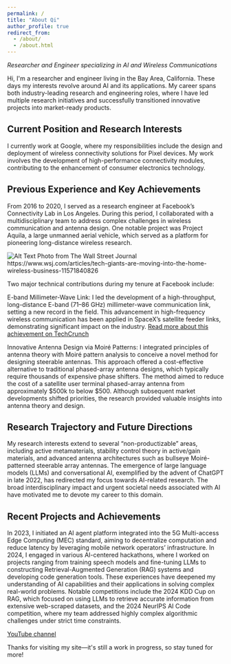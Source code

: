 ```yaml
---
permalink: /
title: "About Qi"
author_profile: true
redirect_from: 
  - /about/
  - /about.html
---
```

<i>Researcher and Engineer specializing in AI and Wireless Communications</i>

Hi, I'm a researcher and engineer living in the Bay Area, California. These days my interests revolve around AI and its applications. My career spans both industry-leading research and engineering roles, where I have led multiple research initiatives and successfully transitioned innovative projects into market-ready products.

Current Position and Research Interests
---
I currently work at Google, where my responsibilities include the design and deployment of wireless connectivity solutions for Pixel devices. My work involves the development of high-performance connectivity modules, contributing to the enhancement of consumer electronics technology.

Previous Experience and Key Achievements
---
From 2016 to 2020, I served as a research engineer at Facebook’s Connectivity Lab in Los Angeles. During this period, I collaborated with a multidisciplinary team to address complex challenges in wireless communication and antenna design. One notable project was Project Aquila, a large unmanned aerial vehicle, which served as a platform for pioneering long-distance wireless research.

<img src="files/wsj_qitang.avif" alt="Alt Text" width="desired_width" height="desired_height">
Photo from The Wall Street Journal https://www.wsj.com/articles/tech-giants-are-moving-into-the-home-wireless-business-11571840826

Two major technical contributions during my tenure at Facebook include:

E-band Millimeter-Wave Link: I led the development of a high-throughput, long-distance E-band (71–86 GHz) millimeter-wave communication link, setting a new record in the field. This advancement in high-frequency wireless communication has been applied in SpaceX’s satellite feeder links, demonstrating significant impact on the industry. <a href="https://techcrunch.com/2017/04/19/facebooks-millimeter-wave-radio-tech-hits-new-bandwidth-records/?fbclid=IwY2xjawHsVZZleHRuA2FlbQIxMQABHc3j-WvWnDk_gBAGb6Jh4iBZblvAQhuPNKW3mIO4fLofToCk_mRmDqcRcQ_aem_9djtcKzJWGYHpPtkoHp3Iw" target="_blank">Read more about this achievement on TechCrunch</a> 

Innovative Antenna Design via Moiré Patterns: I integrated principles of antenna theory with Moiré pattern analysis to conceive a novel method for designing steerable antennas. This approach offered a cost-effective alternative to traditional phased-array antenna designs, which typically require thousands of expensive phase shifters. The method aimed to reduce the cost of a satellite user terminal phased-array antenna from approximately $500k to below $500. Although subsequent market developments shifted priorities, the research provided valuable insights into antenna theory and design.

Research Trajectory and Future Directions
--- 
My research interests extend to several “non-productizable” areas, including active metamaterials, stability control theory in active/gain materials, and advanced antenna architectures such as bullseye Moiré-patterned steerable array antennas. The emergence of large language models (LLMs) and conversational AI, exemplified by the advent of ChatGPT in late 2022, has redirected my focus towards AI-related research. The broad interdisciplinary impact and urgent societal needs associated with AI have motivated me to devote my career to this domain.

Recent Projects and Achievements
---
In 2023, I initiated an AI agent platform integrated into the 5G Multi-access Edge Computing (MEC) standard, aiming to decentralize computation and reduce latency by leveraging mobile network operators’ infrastructure.
In 2024, I engaged in various AI-centered hackathons, where I worked on projects ranging from training speech models and fine-tuning LLMs to constructing Retrieval-Augmented Generation (RAG) systems and developing code generation tools. These experiences have deepened my understanding of AI capabilities and their applications in solving complex real-world problems.
Notable competitions include the 2024 KDD Cup on RAG, which focused on using LLMs to retrieve accurate information from extensive web-scraped datasets, and the 2024 NeurIPS AI Code competition, where my team addressed highly complex algorithmic challenges under strict time constraints.

<a href="https://www.youtube.com/channel/UCHy1iU-mW2XcQhMHysJvaHA" target="_blank">YouTube channel</a> 

Thanks for visiting my site—it's still a work in progress, so stay tuned for more!